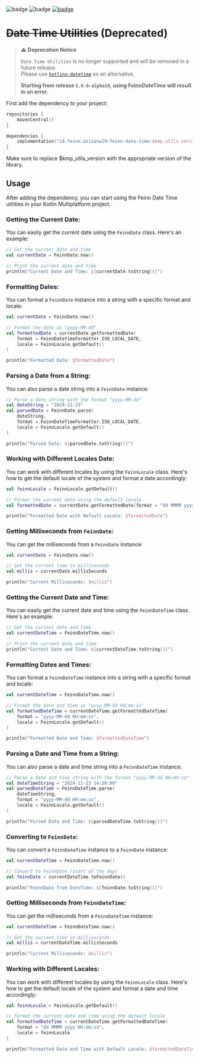 ![badge][badge-android]
![badge][badge-ios]
[![badge][badge-feinn-date-time]](https://central.sonatype.com/artifact/id.feinn.azisanw19/feinn-date-time)

# ~~Date Time Utilities~~ **(Deprecated)**

> ⚠ **Deprecation Notice**
>
> `Date Time Utilities` is no longer supported and will be removed in a future release.  
> Please use [`kotlinx-datetime`](https://github.com/Kotlin/kotlinx-datetime) as an alternative.
> 
> **Starting from release `1.0.0-alpha10`, using FeinnDateTime will result in an error.**

First add the dependency to your project:

```kotlin
repositories {
    mavenCentral()
}

dependencies {
    implementation("id.feinn.azisanw19:feinn-date-time:$kmp_utils_version")
}
```

Make sure to replace $kmp_utils_version with the appropriate version of the library.

## Usage

After adding the dependency, you can start using the Feinn Date Time utilities in your Kotlin
Multiplatform project.

### Getting the Current Date:

You can easily get the current date using the `FeinnDate` class. Here's an example:

```kotlin
// Get the current date and time
val currentDate = FeinnDate.now()

// Print the current date and time
println("Current Date and Time: ${currentDate.toString()}")
```

### Formatting Dates:

You can format a `FeinnDate` instance into a string with a specific format and locale:

```kotlin
val currentDate = FeinnDate.now()

// Format the date as "yyyy-MM-dd"
val formattedDate = currentDate.getFormattedDate(
    format = FeinnDateTimeFormatter.ISO_LOCAL_DATE,
    locale = FeinnLocale.getDefault()
)

println("Formatted Date: $formattedDate")
```

### Parsing a Date from a String:

You can also parse a date string into a `FeinnDate` instance:

```kotlin
// Parse a date string with the format "yyyy-MM-dd"
val dateString = "2024-11-23"
val parsedDate = FeinnDate.parse(
    dateString, 
    format = FeinnDateTimeFormatter.ISO_LOCAL_DATE, 
    locale = FeinnLocale.getDefault()
)

println("Parsed Date: ${parsedDate.toString()}")
```

### Working with Different Locales Date:

You can work with different locales by using the `FeinnLocale` class. Here's how to get the default
locale of the system and format a date accordingly:

```kotlin
val feinnLocale = FeinnLocale.getDefault()

// Format the current date using the default locale
val formattedDate = currentDate.getFormattedDate(format = "dd MMMM yyyy", locale = feinnLocale)

println("Formatted Date with Default Locale: $formattedDate")
```

### Getting Milliseconds from `FeinnDate`:

You can get the milliseconds from a `FeinnDate` instance:

```kotlin
val currentDate = FeinnDate.now()

// Get the current time in milliseconds
val millis = currentDate.millisSeconds

println("Current Milliseconds: $millis")
```

### Getting the Current Date and Time:

You can easily get the current date and time using the `FeinnDateTime` class. Here's an example:

```kotlin
// Get the current date and time
val currentDateTime = FeinnDateTime.now()

// Print the current date and time
println("Current Date and Time: ${currentDateTime.toString()}")
```

### Formatting Dates and Times:

You can format a `FeinnDateTime` instance into a string with a specific format and locale:

```kotlin
val currentDateTime = FeinnDateTime.now()

// Format the date and time as "yyyy-MM-dd HH:mm:ss"
val formattedDateTime = currentDateTime.getFormattedDateTime(
    format = "yyyy-MM-dd HH:mm:ss",
    locale = FeinnLocale.getDefault()
)

println("Formatted Date and Time: $formattedDateTime")
```

### Parsing a Date and Time from a String:

You can also parse a date and time string into a `FeinnDateTime` instance:

```kotlin
// Parse a date and time string with the format "yyyy-MM-dd HH:mm:ss"
val dateTimeString = "2024-11-23 14:30:00"
val parsedDateTime = FeinnDateTime.parse(
    dateTimeString, 
    format = "yyyy-MM-dd HH:mm:ss", 
    locale = FeinnLocale.getDefault()
)

println("Parsed Date and Time: ${parsedDateTime.toString()}")
```

### Converting to `FeinnDate`:

You can convert a `FeinnDateTime` instance to a `FeinnDate` instance:

```kotlin
val currentDateTime = FeinnDateTime.now()

// Convert to FeinnDate (start of the day)
val feinnDate = currentDateTime.toFeinnDate()

println("FeinnDate from DateTime: ${feinnDate.toString()}")
```

### Getting Milliseconds from `FeinnDateTime`:

You can get the milliseconds from a `FeinnDateTime` instance:

```kotlin
val currentDateTime = FeinnDateTime.now()

// Get the current time in milliseconds
val millis = currentDateTime.millisSeconds

println("Current Milliseconds: $millis")
```

### Working with Different Locales:

You can work with different locales by using the `FeinnLocale` class. Here's how to get the default
locale of the system and format a date and time accordingly:

```kotlin
val feinnLocale = FeinnLocale.getDefault()

// Format the current date and time using the default locale
val formattedDateTime = currentDateTime.getFormattedDateTime(
    format = "dd MMMM yyyy HH:mm:ss",
    locale = feinnLocale
)

println("Formatted Date and Time with Default Locale: $formattedDateTime")
```


[badge-feinn-date-time]: https://img.shields.io/maven-central/v/id.feinn.azisanw19/feinn-date-time.svg?style=flat
[badge-android]: http://img.shields.io/badge/platform-android-6EDB8D.svg?style=flat
[badge-ios]: http://img.shields.io/badge/platform-ios-CDCDCD.svg?style=flat